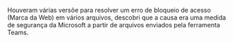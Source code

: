 Houveram várias versõe para resolver um erro de bloqueio de acesso (Marca da Web) em vários arquivos, descobri que a causa era uma medida de segurança da Microsoft a partir de arquivos enviados pela ferramenta Teams.

